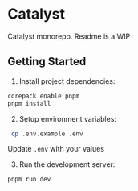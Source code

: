 # Catalyst

Catalyst monorepo. Readme is a WIP

## Getting Started

1. Install project dependencies:

```bash
corepack enable pnpm
pnpm install
```

2. Setup environment variables:

```bash
 cp .env.example .env
```

Update `.env` with your values

3. Run the development server:

```bash
pnpm run dev
```

